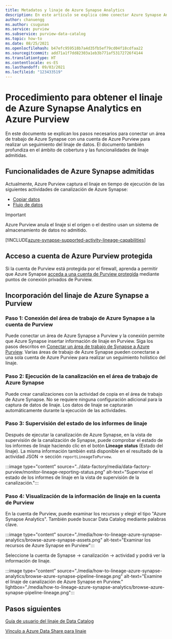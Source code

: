 ```yaml
---
title: Metadatos y linaje de Azure Synapse Analytics
description: En este artículo se explica cómo conectar Azure Synapse Analytics y Azure Purview para realizar un seguimiento del linaje de datos.
author: chanuengg
ms.author: csugunan
ms.service: purview
ms.subservice: purview-data-catalog
ms.topic: how-to
ms.date: 08/25/2021
ms.openlocfilehash: b47efc959518b7a4d35fb5ef79cd04f18cdfaa22
ms.sourcegitcommit: add71a1f7dd82303a1eb3b771af53172726f4144
ms.translationtype: HT
ms.contentlocale: es-ES
ms.lasthandoff: 09/03/2021
ms.locfileid: "123433519"
---
```

# <a name="how-to-get-lineage-from-azure-synapse-analytics-into-azure-purview"></a>Procedimiento para obtener el linaje de Azure Synapse Analytics en Azure Purview

En este documento se explican los pasos necesarios para conectar un área de trabajo de Azure Synapse con una cuenta de Azure Purview para realizar un seguimiento del linaje de datos. El documento también profundiza en el ámbito de cobertura y las funcionalidades de linaje admitidas.

## <a name="supported-azure-synapse-capabilities"></a>Funcionalidades de Azure Synapse admitidas

Actualmente, Azure Purview captura el linaje en tiempo de ejecución de las siguientes actividades de canalización de Azure Synapse:

- [Copiar datos](../data-factory/copy-activity-overview.md?context=/azure/synapse-analytics/context/context)
- [Flujo de datos](../data-factory/concepts-data-flow-overview.md?context=/azure/synapse-analytics/context/context)

> [!IMPORTANT]
> Azure Purview anula el linaje si el origen o el destino usan un sistema de almacenamiento de datos no admitido.

[!INCLUDE[azure-synapse-supported-activity-lineage-capabilities](includes/data-factory-common-supported-capabilities.md)]

## <a name="access-secured-azure-purview-account"></a>Acceso a cuenta de Azure Purview protegida
      
Si la cuenta de Purview está protegida por el firewall, aprenda a permitir que Azure Synapse [acceda a una cuenta de Purview protegida](../synapse-analytics/catalog-and-governance/how-to-access-secured-purview-account.md) mediante puntos de conexión privados de Purview.

## <a name="bring-azure-synapse-lineage-into-purview"></a>Incorporación del linaje de Azure Synapse a Purview

### <a name="step-1-connect-azure-synapse-workspace-to-your-purview-account"></a>Paso 1: Conexión del área de trabajo de Azure Synapse a la cuenta de Purview

Puede conectar un área de Azure Synapse a Purview y la conexión permite que Azure Synapse insertar información de linaje en Purview. Siga los pasos descritos en [Conectar un área de trabajo de Synapse a Azure Purview](../synapse-analytics/catalog-and-governance/quickstart-connect-azure-purview.md). Varias áreas de trabajo de Azure Synapse pueden conectarse a una sola cuenta de Azure Purview para realizar un seguimiento holístico del linaje.

### <a name="step-2-run-pipeline-in-azure-synapse-workspace"></a>Paso 2: Ejecución de la canalización en el área de trabajo de Azure Synapse

Puede crear canalizaciones con la actividad de copia en el área de trabajo de Azure Synapse. No se requiere ninguna configuración adicional para la captura de datos de linaje. Los datos de linaje se capturarán automáticamente durante la ejecución de las actividades.

### <a name="step-3-monitor-lineage-reporting-status"></a>Paso 3: Supervisión del estado de los informes de linaje

Después de ejecutar la canalización de Azure Synapse, en la vista de supervisión de la canalización de Synapse, puede comprobar el estado de los informes de linaje haciendo clic en el botón **Lineage status** (Estado del linaje). La misma información también está disponible en el resultado de la actividad JSON -> sección `reportLineageToPurvew`.

:::image type="content" source="../data-factory/media/data-factory-purview/monitor-lineage-reporting-status.png" alt-text="Supervise el estado de los informes de linaje en la vista de supervisión de la canalización.":::

### <a name="step-4-view-lineage-information-in-your-purview-account"></a>Paso 4: Visualización de la información de linaje en la cuenta de Purview

En la cuenta de Purview, puede examinar los recursos y elegir el tipo "Azure Synapse Analytics". También puede buscar Data Catalog mediante palabras clave.

:::image type="content" source="./media/how-to-lineage-azure-synapse-analytics/browse-azure-synapse-assets.png" alt-text="Examinar los recursos de Azure Synapse en Purview":::

Seleccione la cuenta de Synapse -> canalización -> actividad y podrá ver la información de linaje.

:::image type="content" source="./media/how-to-lineage-azure-synapse-analytics/browse-azure-synapse-pipeline-lineage.png" alt-text="Examine el linaje de canalización de Azure Synapse en Purview." lightbox="./media/how-to-lineage-azure-synapse-analytics/browse-azure-synapse-pipeline-lineage.png":::

## <a name="next-steps"></a>Pasos siguientes

[Guía de usuario del linaje de Data Catalog](catalog-lineage-user-guide.md)

[Vínculo a Azure Data Share para linaje](how-to-link-azure-data-share.md)
